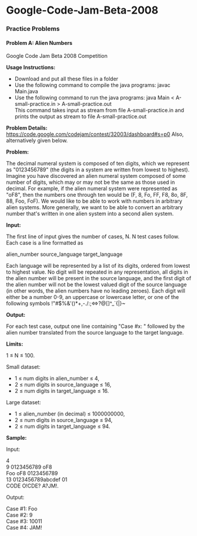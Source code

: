 # Google-Code-Jam-Beta-2008
### Practice Problems
#### Problem A: Alien Numbers
Google Code Jam Beta 2008 Competition

**Usage Instructions:**

* Download and put all these files in a folder
* Use the following command to compile the java programs: javac Main.java
* Use the following command to run the java programs: java Main < A-small-practice.in > A-small-practice.out  
  This command takes input as stream from file A-small-practice.in and prints the output as stream to file A-small-practice.out

**Problem Details:** https://code.google.com/codejam/contest/32003/dashboard#s=p0 Also, alternatively given below.

**Problem:**

The decimal numeral system is composed of ten digits, which we represent as "0123456789" (the digits in a system are written from lowest to highest). Imagine you have discovered an alien numeral system composed of some number of digits, which may or may not be the same as those used in decimal. For example, if the alien numeral system were represented as "oF8", then the numbers one through ten would be (F, 8, Fo, FF, F8, 8o, 8F, 88, Foo, FoF). We would like to be able to work with numbers in arbitrary alien systems. More generally, we want to be able to convert an arbitrary number that's written in one alien system into a second alien system.

**Input:**

The first line of input gives the number of cases, N. N test cases follow. Each case is a line formatted as

alien_number source_language target_language

Each language will be represented by a list of its digits, ordered from lowest to highest value. No digit will be repeated in any representation, all digits in the alien number will be present in the source language, and the first digit of the alien number will not be the lowest valued digit of the source language (in other words, the alien numbers have no leading zeroes). Each digit will either be a number 0-9, an uppercase or lowercase letter, or one of the following symbols !"#$%&'()*+,-./:;<=>?@[\]^_`{|}~

**Output:**

For each test case, output one line containing "Case #x: " followed by the alien number translated from the source language to the target language.

**Limits:**

1 ≤ N ≤ 100.

Small dataset:

* 1 ≤ num digits in alien_number ≤ 4,
* 2 ≤ num digits in source_language ≤ 16,
* 2 ≤ num digits in target_language ≤ 16.

Large dataset:

* 1 ≤ alien_number (in decimal) ≤ 1000000000,
* 2 ≤ num digits in source_language ≤ 94,
* 2 ≤ num digits in target_language ≤ 94.

**Sample:**

Input:

4  
9 0123456789 oF8  
Foo oF8 0123456789  
13 0123456789abcdef 01  
CODE O!CDE? A?JM!.

Output:

Case #1: Foo  
Case #2: 9  
Case #3: 10011  
Case #4: JAM!